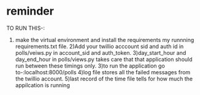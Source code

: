 # reminder
TO RUN THIS-:

1) make the virtual environment and install the requirements my runnning requirements.txt file.
2)Add your twillio acccount sid and auth id in polls/veiws.py in account_sid and auth_token.
3)day_start_hour and day_end_hour in polls/views.py takes care that that application should run between these timings only.
3)to run the application go to-:localhost:8000/polls
4)log file stores all the failed messages from the twillio account.
5)last record of the time file tells for how much the appilcation is running
